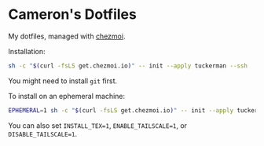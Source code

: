 # Cameron's Dotfiles

My dotfiles, managed with [chezmoi](https://chezmoi.io).

Installation:

```bash
sh -c "$(curl -fsLS get.chezmoi.io)" -- init --apply tuckerman --ssh
```

You might need to install `git` first.

To install on an ephemeral machine:

```bash
EPHEMERAL=1 sh -c "$(curl -fsLS get.chezmoi.io)" -- init --apply tuckerman --ssh
```

You can also set `INSTALL_TEX=1`, `ENABLE_TAILSCALE=1`, or `DISABLE_TAILSCALE=1`.
